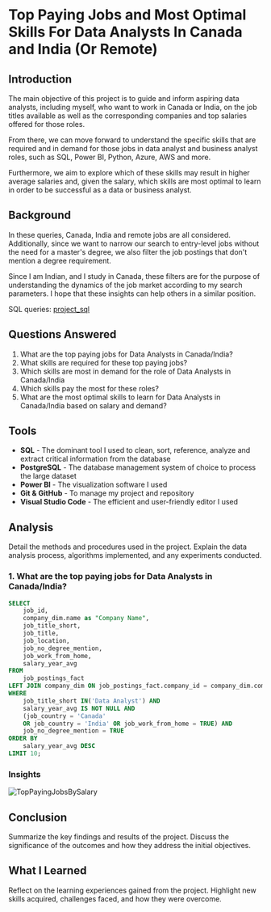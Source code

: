 # Top Paying Jobs and Most Optimal Skills For Data Analysts In Canada and India (Or Remote)

## Introduction
The main objective of this project is to guide and inform aspiring data analysts, including myself, who want to work in Canada or India, on the job titles available as well as the corresponding companies and top salaries offered for those roles.

From there, we can move forward to understand the specific skills that are required and in demand for those jobs in data analyst and business analyst roles, such as SQL, Power BI, Python, Azure, AWS and more. 

Furthermore, we aim to explore which of these skills may result in higher average salaries and, given the salary, which skills are most optimal to learn in order to be successful as a data or business analyst. 

## Background

In these queries, Canada, India and remote jobs are all considered. Additionally, since we want to narrow our search to entry-level jobs without the need for a master's degree, we also filter the job postings that don't mention a degree requirement.

Since I am Indian, and I study in Canada, these filters are for the purpose of understanding the dynamics of the job market according to my search parameters. I hope that these insights can help others in a similar position.

SQL queries: [project_sql](/project_sql/)

## Questions Answered
1. What are the top paying jobs for Data Analysts in Canada/India?
2. What skills are required for these top paying jobs?
3. Which skills are most in demand for the role of Data Analysts in Canada/India
4. Which skills pay the most for these roles?
5. What are the most optimal skills to learn for Data Analysts in Canada/India based on salary and demand?

## Tools
- **SQL** - The dominant tool I used to clean, sort, reference, analyze and extract critical information from the database
- **PostgreSQL** - The database management system of choice to process the large dataset
- **Power BI** - The visualization software I used
- **Git & GitHub** - To manage my project and repository
- **Visual Studio Code** - The efficient and user-friendly editor I used

## Analysis
Detail the methods and procedures used in the project. Explain the data analysis process, algorithms implemented, and any experiments conducted.

### 1. What are the top paying jobs for Data Analysts in Canada/India?
```sql
SELECT 
    job_id,
    company_dim.name as "Company Name",
    job_title_short,
    job_title, 
    job_location,
    job_no_degree_mention,
    job_work_from_home,
    salary_year_avg
FROM
    job_postings_fact
LEFT JOIN company_dim ON job_postings_fact.company_id = company_dim.company_id
WHERE
    job_title_short IN('Data Analyst') AND
    salary_year_avg IS NOT NULL AND
    (job_country = 'Canada'
    OR job_country = 'India' OR job_work_from_home = TRUE) AND
    job_no_degree_mention = TRUE
ORDER BY
    salary_year_avg DESC
LIMIT 10;
```
### Insights
![TopPayingJobsBySalary](DataJobAnalysisProject/Assets/TopPayingJobsBySalary.png)


## Conclusion
Summarize the  key findings and results of the project. Discuss the significance of the outcomes and how they address the initial objectives.

## What I Learned
Reflect on the learning experiences gained from the project. Highlight new skills acquired, challenges faced, and how they were overcome.
